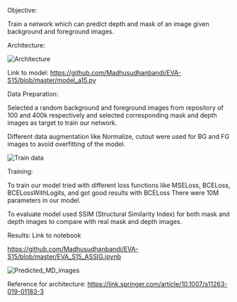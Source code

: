 Objective:

Train a network which can predict depth and mask of an image given background and foreground images.

Architecture:

![Architecture](https://user-images.githubusercontent.com/19210895/82811808-3e4e3680-9eaf-11ea-83fb-ca259e7f35fa.JPG)

Link to model:
https://github.com/Madhusudhanbandi/EVA-S15/blob/master/model_a15.py

Data Preparation:

Selected a random background and foreground images from repository of 100 and 400k respectively and selected corresponding mask and depth images as target to train our network.

Different data augmentation like Normalize, cutout were used for BG and FG images to avoid overfitting of the model.

![Train data](https://user-images.githubusercontent.com/19210895/82811976-99802900-9eaf-11ea-914a-86ba5d179b84.JPG)


Training:

To train our model tried with different loss functions like MSELoss, BCELoss, BCELossWithLogits, and got good results with BCELoss
There were 10M parameters in our model.

To evaluate model used SSIM (Structural Similarity Index) for both mask and depth images to compare with real mask and depth images.

Results:
Link to notebook

https://github.com/Madhusudhanbandi/EVA-S15/blob/master/EVA_S15_ASSIG.ipynb

![Predicted_MD_images](https://user-images.githubusercontent.com/19210895/82812050-bae11500-9eaf-11ea-97dd-094870129cfc.JPG)


Reference for architecture:
https://link.springer.com/article/10.1007/s11263-019-01183-3

